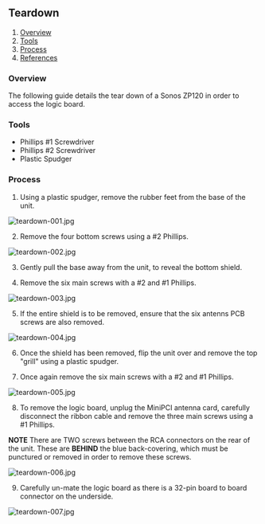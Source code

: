 ## Teardown

1. [Overview](#overview)
1. [Tools](#tools)
1. [Process](#process)
1. [References](#references)

### Overview

The following guide details the tear down of a Sonos ZP120 in order to access
the logic board.

### Tools

* Phillips #1 Screwdriver
* Phillips #2 Screwdriver
* Plastic Spudger

### Process

1. Using a plastic spudger, remove the rubber feet from the base of the unit.

![teardown-001.jpg](./images/photographs/teardown-001.jpg?raw=true)

2. Remove the four bottom screws using a #2 Phillips.

![teardown-002.jpg](./images/photographs/teardown-002.jpg?raw=true)

3. Gently pull the base away from the unit, to reveal the bottom shield.

4. Remove the six main screws with a #2 and #1 Phillips.

![teardown-003.jpg](./images/photographs/teardown-003.jpg?raw=true)

5. If the entire shield is to be removed, ensure that the six antenns PCB screws are also removed.

![teardown-004.jpg](./images/photographs/teardown-004.jpg?raw=true)

6. Once the shield has been removed, flip the unit over and remove the top "grill"
using a plastic spudger.

7. Once again remove the six main screws with a #2 and #1 Phillips.

![teardown-005.jpg](./images/photographs/teardown-005.jpg?raw=true)

8. To remove the logic board, unplug the MiniPCI antenna card, carefully
disconnect the ribbon cable and remove the three main screws using a #1
Phillips.

**NOTE** There are TWO screws between the RCA connectors on the rear of the
unit. These are **BEHIND** the blue back-covering, which must be punctured or
removed in order to remove these screws.

![teardown-006.jpg](./images/photographs/teardown-006.jpg?raw=true)

9. Carefully un-mate the logic board as there is a 32-pin board to board
connector on the underside.

![teardown-007.jpg](./images/photographs/teardown-007.jpg?raw=true)

